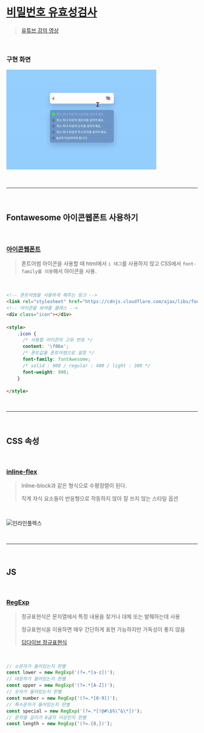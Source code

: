 # [비밀번호 유효성검사](https://www.notion.so/Password-Validation-864ab4fddac34c32b71f83204f548d35)

> [유튜브 강의 영상](https://www.youtube.com/watch?v=Hi8DVOaZ0Ug)
>

<br>

### **구현 화면**
![슬라이드](./day6.gif)

<br>
<hr>
<br>

## Fontawesome 아이콘웹폰트 사용하기

<br>

### [**아이콘웹폰트**](https://blog.naver.com/nsoft21/221544666162)

> 폰트어썸 아이콘을 사용할 때 html에서 `i 태그`를 사용하지 않고 CSS에서 `font-family를 이용`해서 아이콘을 사용.
>

<br>

```html
<!-- 폰트어썸을 사용하게 해주는 링크 -->
<link rel="stylesheet" href="https://cdnjs.cloudflare.com/ajax/libs/font-awesome/6.2.1/css/all.min.css" integrity="sha512-MV7K8+y+gLIBoVD59lQIYicR65iaqukzvf/nwasF0nqhPay5w/9lJmVM2hMDcnK1OnMGCdVK+iQrJ7lzPJQd1w==" crossorigin="anonymous" referrerpolicy="no-referrer" />
<!-- 아이콘을 보여줄 클래스 -->
<div class="icon"></div>

<style>
    .icon {
      /* 사용할 아이콘의 고유 번호 */
      content: '\f06e';
      /* 폰트값을 폰트어썸으로 설정 */
      font-family: fontAwesome;
      /* solid : 900 / regular : 400 / light : 300 */
      font-weight: 900;
    }

</style>

```

<br>
<hr>
<br>

## CSS 속성

<br>

### [**inline-flex**](https://developer.mozilla.org/ko/docs/Web/CSS/display)

> lnline-block과 같은 형식으로 수평정렬이 된다.
>
> 직계 자식 요소들이 반응형으로 작동하지 않아 잘 쓰지 않는 스타일 옵션
>

<br>

![인라인플렉스](https://blog.kakaocdn.net/dn/biqTpg/btrEOHPlS6R/ZaDf8kR3GAHrd7mkWlvSM1/img.gif)

<br>
<hr>
<br>

## JS

<br>

### [**RegExp**](https://developer.mozilla.org/ko/docs/Web/JavaScript/Reference/Global_Objects/RegExp)

> 정규표현식은 문자열에서 특정 내용을 찾거나 대체 또는 발췌하는데 사용
>
> 정규표현식을 이용하면 매우 간단하게 표현 가능하지만 가독성이 좋지 않음
>
> [딥다이브 정규표현식](https://poiemaweb.com/js-regexp)

<br>

```javascript
// 소문자가 들어있는지 판별
const lower = new RegExp('(?=.*[a-z])');
// 대문자가 들어있는지 판별
const upper = new RegExp('(?=.*[A-Z])');
// 숫자가 들어있는지 판별
const number = new RegExp('(?=.*[0-9])');
// 특수문자가 들어있는지 판별
const special = new RegExp('(?=.*[!@#\$%\^&\*])');
// 문자열 길이가 8글자 이상인지 판별
const length = new RegExp('(?=.{8,})');
```
